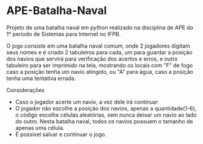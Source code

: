 # APE-Batalha-Naval
Projeto de uma batalha naval em python realizado na disciplina de APE do 1° período de Sistemas para Internet no IFPB.

O jogo consiste em uma batalha naval comum, onde 2 jogadores digitam seus nomes e é criado 2 tabuleiros para cada, um para guardar a posição dos navios que servirá para verificação dos acertos e erros, e outro tabuleiro para ser imprimido na tela, mostrando os locais com "F" de fogo caso a posição tenha um navio atingido, ou "A" para água, caso a posição tenha uma tentativa errada.

Considerações
- Caso o jogador acerte um navio, a vez dele irá continuar
- O jogador não escolhe a posição dos navios, apenas a quantidade(1-6), o código escolhe células aleatórias, sem nunca deixar um navio ao lado do outro. Nesta batalha naval, todos os navios possuem o tamanho de apenas uma célula.
- É possível salvar e continuar o jogo.
